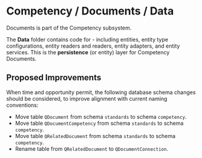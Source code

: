 # Competency / Documents / Data

Documents is part of the Competency subsystem.
  
The **Data** folder contains code for - including entities, entity type configurations, entity readers and readers, entity adapters, and entity services. This is the **persistence** (or entity) layer for Competency Documents.

## Proposed Improvements

When time and opportunity permit, the following database schema changes should be considered, to improve alignment with current naming conventions:

* Move table `QDocument` from schema `standards` to schema `competency`.
* Move table `QDocumentCompetency` from schema `standards` to schema `competency`.
* Move table `QRelatedDocument` from schema `standards` to schema `competency`.
* Rename table from `QRelatedDocument` to `QDocumentConnection`.
